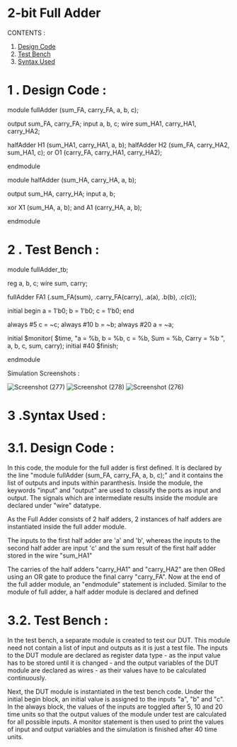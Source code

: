 # 2-bit Full Adder

CONTENTS :
1. [Design Code](#1-design-code)
2. [Test Bench](#2-test-bench)
3. [Syntax Used](#3-syntax-used)

# 1 . Design Code :

module fullAdder (sum_FA, carry_FA, a, b, c);

output sum_FA, carry_FA;
input a, b, c;
wire sum_HA1, carry_HA1, carry_HA2;

halfAdder H1 (sum_HA1, carry_HA1, a, b);
halfAdder H2 (sum_FA, carry_HA2, sum_HA1, c);
or O1 (carry_FA, carry_HA1, carry_HA2);

endmodule

module halfAdder (sum_HA, carry_HA, a, b);

output sum_HA, carry_HA;
input a, b;

xor X1 (sum_HA, a, b);
and A1 (carry_HA, a, b);

endmodule

# 2 . Test Bench :

module fullAdder_tb;

reg a, b, c;
wire sum, carry;

fullAdder FA1 (.sum_FA(sum), .carry_FA(carry), .a(a), .b(b), .c(c));

initial
begin
	a = 1'b0;
	b = 1'b0;
	c = 1'b0;
end

always
	#5 c = ~c;
always
	#10 b = ~b;
always
	#20 a = ~a;

initial $monitor( $time, "a = %b, b = %b, c = %b, Sum = %b, Carry = %b ", a, b, c, sum, carry);
initial #40 $finish;

endmodule

Simulation Screenshots :

![Screenshot (277)](https://user-images.githubusercontent.com/110777645/197330422-90ae7d19-2653-4348-bc23-dfc8b905d35d.png)
![Screenshot (278)](https://user-images.githubusercontent.com/110777645/197330423-5af1bf5a-e57d-4519-b439-e07abbea3dff.png)
![Screenshot (276)](https://user-images.githubusercontent.com/110777645/197330426-1de989d4-e2a6-421d-ad7b-76377e71dcd8.png)

# 3 .Syntax Used :

# 3.1. Design Code :

In this code, the module for the full adder is first defined. It is declared by the line
"module fullAdder (sum_FA, carry_FA, a, b, c);" and it contains the list of outputs and inputs within paranthesis. Inside the module, the keywords "input" and "output" are used to classify the ports as input and output. The signals which are intermediate results inside the module are declared under "wire" datatype.

As the Full Adder consists of 2 half adders, 2 instances of half adders are instantiated inside the full adder module.

The inputs to the first half adder are 'a' and 'b', whereas the inputs to the second half adder are input 'c' and the sum result of the first half adder stored in the wire "sum_HA1"

The carries of the half adders "carry_HA1" and "carry_HA2" are then ORed using an OR gate to produce the final carry "carry_FA".
Now at the end of the full adder module, an "endmodule" statement is included.
Similar to the module of full adder, a half adder module is declared and defined


# 3.2. Test Bench :

In the test bench, a separate module is created to test our DUT. This module need not contain a list of input and outputs as it is just a test file.
The inputs to the DUT module are declared as register data type - as the input value has to be stored until it is changed - and the output variables of the DUT module are declared as wires - as their values have to be calculated continuously.

Next, the DUT module is instantiated in the test bench code.
Under the initial begin block, an initial value is assigned to the inputs "a", "b" and "c". In the always block, the values of the inputs are toggled after 5, 10 and 20 time units so that the output values of the module under test are calculated for all possible inputs. 
A monitor statement is then used to print the values of input and output variables and the simulation is finished after 40 time units.
